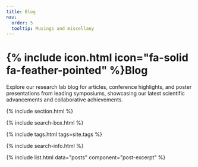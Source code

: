 ```yaml
---
title: Blog
nav:
  order: 5
  tooltip: Musings and miscellany
---
```


# {% include icon.html icon="fa-solid fa-feather-pointed" %}Blog

Explore our research lab blog for articles, conference highlights, and poster presentations from leading symposiums, showcasing our latest scientific advancements and collaborative achievements.


{% include section.html %}

{% include search-box.html %}

{% include tags.html tags=site.tags %}

{% include search-info.html %}

{% include list.html data="posts" component="post-excerpt" %}
